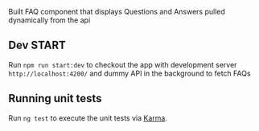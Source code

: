 Built FAQ component that displays Questions and Answers pulled dynamically from the api

## Dev START
Run `npm run start:dev` to checkout the app with development server `http://localhost:4200/` and dummy API in the background to fetch FAQs

## Running unit tests

Run `ng test` to execute the unit tests via [Karma](https://karma-runner.github.io).

